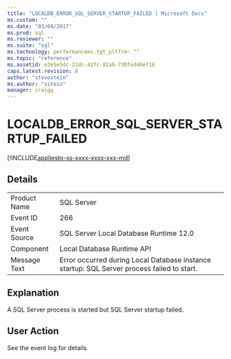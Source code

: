 ```yaml
---
title: "LOCALDB_ERROR_SQL_SERVER_STARTUP_FAILED | Microsoft Docs"
ms.custom: ""
ms.date: "03/04/2017"
ms.prod: sql
ms.reviewer: ""
ms.suite: "sql"
ms.technology: performancems.tgt_pltfrm: ""
ms.topic: "reference"
ms.assetid: e3e5e5dc-21dc-42fc-82a6-730fed46ef16
caps.latest.revision: 8
author: "stevestein"
ms.author: "sstein"
manager: craigg
---
```

# LOCALDB_ERROR_SQL_SERVER_STARTUP_FAILED
[!INCLUDE[appliesto-ss-xxxx-xxxx-xxx-md](../../includes/appliesto-ss-xxxx-xxxx-xxx-md.md)]
    
## Details  
  
|||  
|-|-|  
|Product Name|SQL Server|  
|Event ID|266|  
|Event Source|SQL Server Local Database Runtime 12.0|  
|Component|Local Database Runtime API|  
|Message Text|Error occurred during Local Database instance startup: SQL Server process failed to start.|  
  
## Explanation  
 A SQL Server process is started but SQL Server startup failed.  
  
## User Action  
 See the event log for details.  
  
  
